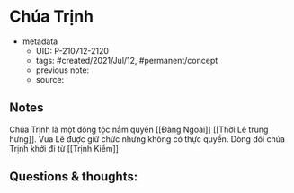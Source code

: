 ---
---

# Chúa Trịnh

- metadata
	- UID: P-210712-2120
	- tags: #created/2021/Jul/12, #permanent/concept 
	- previous note: 
	- source: 

## Notes
Chúa Trịnh là một dòng tộc nắm quyền [[Đàng Ngoài]] [[Thời Lê trung hưng]]. Vua Lê được giữ chức nhưng không có thực quyền.
Dòng dõi chúa Trịnh khởi đi từ [[Trịnh Kiểm]]

## Questions & thoughts:

